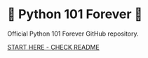 # 🚀 Python 101 Forever 🚀

Official Python 101 Forever GitHub repository.

[START HERE - CHECK README](C00-Course-Introduction/)
